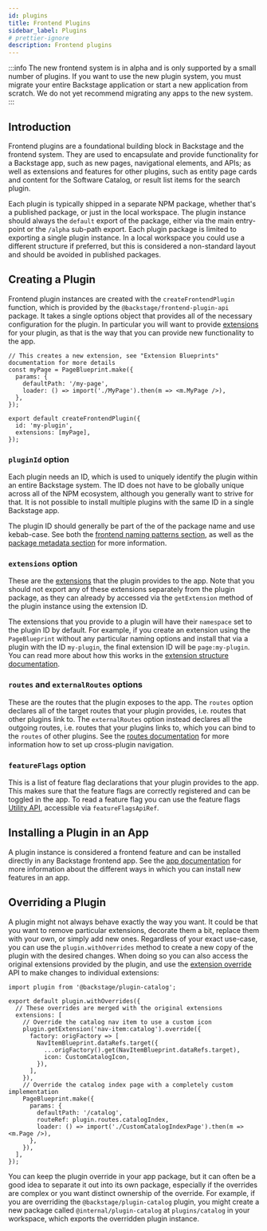 ```yaml
---
id: plugins
title: Frontend Plugins
sidebar_label: Plugins
# prettier-ignore
description: Frontend plugins
---
```


:::info
The new frontend system is in alpha and is only supported by a small number of plugins. If you want to use the new
plugin system, you must migrate your entire Backstage application or start a new application from scratch. We do not yet
recommend migrating any apps to the new system.
:::

## Introduction

Frontend plugins are a foundational building block in Backstage and the frontend system. They are used to encapsulate and provide functionality for a Backstage app, such as new pages, navigational elements, and APIs; as well as extensions and features for other plugins, such as entity page cards and content for the Software Catalog, or result list items for the search plugin.

Each plugin is typically shipped in a separate NPM package, whether that's a published package, or just in the local workspace. The plugin instance should always the `default` export of the package, either via the main entry-point or the `/alpha` sub-path export. Each plugin package is limited to exporting a single plugin instance. In a local workspace you could use a different structure if preferred, but this is considered a non-standard layout and should be avoided in published packages.

## Creating a Plugin

Frontend plugin instances are created with the `createFrontendPlugin` function, which is provided by the `@backstage/frontend-plugin-api` package. It takes a single options object that provides all of the necessary configuration for the plugin. In particular you will want to provide [extensions](./20-extensions.md) for your plugin, as that is the way that you can provide new functionality to the app.

```tsx
// This creates a new extension, see "Extension Blueprints" documentation for more details
const myPage = PageBlueprint.make({
  params: {
    defaultPath: '/my-page',
    loader: () => import('./MyPage').then(m => <m.MyPage />),
  },
});

export default createFrontendPlugin({
  id: 'my-plugin',
  extensions: [myPage],
});
```

### `pluginId` option

Each plugin needs an ID, which is used to uniquely identify the plugin within an entire Backstage system. The ID does not have to be globally unique across all of the NPM ecosystem, although you generally want to strive for that. It is not possible to install multiple plugins with the same ID in a single Backstage app.

The plugin ID should generally be part of the of the package name and use kebab-case. See both the [frontend naming patterns section](./50-naming-patterns.md), as well as the [package metadata section](../../tooling/package-metadata.md#name) for more information.

### `extensions` option

These are the [extensions](./20-extensions.md) that the plugin provides to the app. Note that you should not export any of these extensions separately from the plugin package, as they can already by accessed via the `getExtension` method of the plugin instance using the extension ID.

The extensions that you provide to a plugin will have their `namespace` set to the plugin ID by default. For example, if you create an extension using the `PageBlueprint` without any particular naming options and install that via a plugin with the ID `my-plugin`, the final extension ID will be `page:my-plugin`. You can read more about how this works in the [extension structure documentation](./20-extensions.md#extension-structure).

### `routes` and `externalRoutes` options

These are the routes that the plugin exposes to the app. The `routes` option declares all of the target routes that your plugin provides, i.e. routes that other plugins link to. The `externalRoutes` option instead declares all the outgoing routes, i.e. routes that your plugins links to, which you can bind to the `routes` of other plugins. See the [routes documentation](./36-routes.md) for more information how to set up cross-plugin navigation.

### `featureFlags` option

This is a list of feature flag declarations that your plugin provides to the app. This makes sure that the feature flags are correctly registered and can be toggled in the app. To read a feature flag you can use the feature flags [Utility API](../architecture/33-utility-apis.md), accessible via `featureFlagsApiRef`.

## Installing a Plugin in an App

A plugin instance is considered a frontend feature and can be installed directly in any Backstage frontend app. See the [app documentation](./10-app.md) for more information about the different ways in which you can install new features in an app.

## Overriding a Plugin

A plugin might not always behave exactly the way you want. It could be that you want to remove particular extensions, decorate them a bit, replace them with your own, or simply add new ones. Regardless of your exact use-case, you can use the `plugin.withOverrides` method to create a new copy of the plugin with the desired changes. When doing so you can also access the original extensions provided by the plugin, and use the [extension override](./25-extension-overrides.md) API to make changes to individual extensions:

```tsx
import plugin from '@backstage/plugin-catalog';

export default plugin.withOverrides({
  // These overrides are merged with the original extensions
  extensions: [
    // Override the catalog nav item to use a custom icon
    plugin.getExtension('nav-item:catalog').override({
      factory: origFactory => [
        NavItemBlueprint.dataRefs.target({
          ...origFactory().get(NavItemBlueprint.dataRefs.target),
          icon: CustomCatalogIcon,
        }),
      ],
    }),
    // Override the catalog index page with a completely custom implementation
    PageBlueprint.make({
      params: {
        defaultPath: '/catalog',
        routeRef: plugin.routes.catalogIndex,
        loader: () => import('./CustomCatalogIndexPage').then(m => <m.Page />),
      },
    }),
  ],
});
```

You can keep the plugin override in your app package, but it can often be a good idea to separate it out into its own package, especially if the overrides are complex or you want distinct ownership of the override. For example, if you are overriding the `@backstage/plugin-catalog` plugin, you might create a new package called `@internal/plugin-catalog` at `plugins/catalog` in your workspace, which exports the overridden plugin instance.
